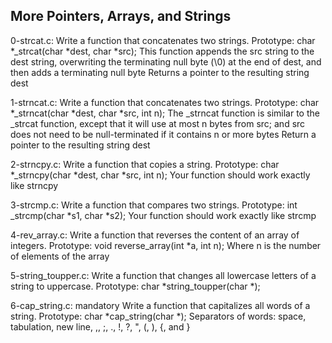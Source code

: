 ## More Pointers, Arrays, and Strings

0-strcat.c: Write a function that concatenates two strings.
Prototype: char *_strcat(char *dest, char *src);
This function appends the src string to the dest string, overwriting the terminating null byte (\0) at the end of dest, and then adds a terminating null byte
Returns a pointer to the resulting string dest

1-strncat.c: Write a function that concatenates two strings.
Prototype: char *_strncat(char *dest, char *src, int n);
The _strncat function is similar to the _strcat function, except that
it will use at most n bytes from src; and
src does not need to be null-terminated if it contains n or more bytes
Return a pointer to the resulting string dest

2-strncpy.c: Write a function that copies a string.
Prototype: char *_strncpy(char *dest, char *src, int n);
Your function should work exactly like strncpy

3-strcmp.c: Write a function that compares two strings.
Prototype: int _strcmp(char *s1, char *s2);
Your function should work exactly like strcmp

4-rev_array.c: Write a function that reverses the content of an array of integers.
Prototype: void reverse_array(int *a, int n);
Where n is the number of elements of the array

5-string_toupper.c: Write a function that changes all lowercase letters of a string to uppercase.
Prototype: char *string_toupper(char *);

6-cap_string.c: 
mandatory
Write a function that capitalizes all words of a string.
Prototype: char *cap_string(char *);
Separators of words: space, tabulation, new line, ,, ;, ., !, ?, ", (, ), {, and }
